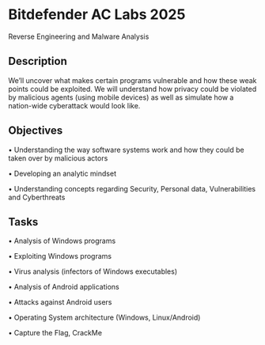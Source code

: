 # Bitdefender AC Labs 2025
Reverse Engineering and Malware Analysis

## Description
We’ll uncover what makes certain programs vulnerable and how these weak points could be exploited. 
We will understand how privacy could be violated by malicious agents (using mobile devices) as well as simulate how a nation-wide cyberattack would look like.

## Objectives
• Understanding the way software systems work and how they could be taken over by malicious actors

• Developing an analytic mindset

• Understanding concepts regarding Security, Personal data, Vulnerabilities and Cyberthreats

## Tasks
• Analysis of Windows programs

• Exploiting Windows programs

• Virus analysis (infectors of Windows executables)

• Analysis of Android applications

• Attacks against Android users

• Operating System architecture (Windows, Linux/Android)

• Capture the Flag, CrackMe
